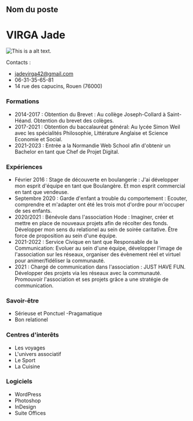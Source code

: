 ## Nom du poste 
# VIRGA Jade


![This is a alt text.](https://scontent-mrs2-1.xx.fbcdn.net/v/t1.15752-9/244979373_606869663827642_6922113987294537698_n.jpg?_nc_cat=111&ccb=1-5&_nc_sid=ae9488&_nc_ohc=7OvH6uYP2fUAX-xyR9N&_nc_ht=scontent-mrs2-1.xx&oh=2f4ca058819572f0ffde01369306f8f6&oe=6192A999)

Contacts :
- jadevirga42@gmail.com
- 06-31-35-65-81
- 14 rue des capucins, Rouen (76000)


### Formations

* 2014-2017 : Obtention du Brevet : Au collège Joseph-Collard à Saint-Héand. Obtention du brevet des colèges.
* 2017-2021 : Obtention du baccalauréat général: Au lycée Simon Weil avec  les spécialités Philosophie, Littérature Anglaise et Science Economie et Social. 
* 2021-2023 : Entrée a la Normandie Web School afin d'obtenir un Bachelor en tant que Chef de Projet Digital.

### Expériences

- Février 2016 : Stage de découverte en boulangerie : J'ai développer mon esprit d'équipe en tant que Boulangère. Et mon esprit commercial en tant que vendeuse.
- Septembre 2020 : Garde d'enfant a trouble du comportement : Ecouter, comprendre et m'adapter ont été les trois mot d'ordre pour m'occuper de ses enfants.
- 2020/2021 : Bénévole dans l'association Hode : Imaginer, créer et mettre en place  de nouveaux projets afin de récolter des fonds. Développer mon sens du relationel au sein de soirée caritative. Être force de proposition au sein d'une équipe.
- 2021-2022 : Service Civique en tant que Responsable de la Communication: Evoluer au sein d'une équipe, développer l'image de l'association sur les réseaux, organiser des évènement réel et virtuel pour animer/fidéliser la communauté.
- 2021 : Chargé de communication dans l'association : JUST HAVE FUN. Développer des projets via les réseaux avec la communauté. Promouvoir l'association et ses projets grâce a une stratégie de communication.

### Savoir-être
- Sérieuse et Ponctuel
-Pragamatique
- Bon relationel



### Centres d'interêts

- Les voyages
- L'univers associatif
- Le Sport
- La Cuisine

### Logiciels

- WordPress
- Photoshop
- InDesign
- Suite Offices

